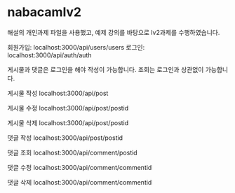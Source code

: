 # nabacamlv2
해설의 개인과제 파일을 사용했고, 예제 강의를 바탕으로 lv2과제를 수행하였습니다.

회원가입: localhost:3000/api/users/users
로그인: localhost:3000/api/auth/auth 

게시물과 댓글은 로그인을 해야 작성이 가능합니다.
조회는 로그인과 상관없이 가능합니다.

게시물 작성
localhost:3000/api/post

게시물 수정
localhost:3000/api/post/postid

게시물 삭제
localhost:3000/api/post/postid

댓글 작성
localhost:3000/api/post/postid

댓글 조회
localhost:3000/api/comment/postid

댓글 수정
localhost:3000/api/comment/commentid

댓글 삭제
localhost:3000/api/comment/commentid
